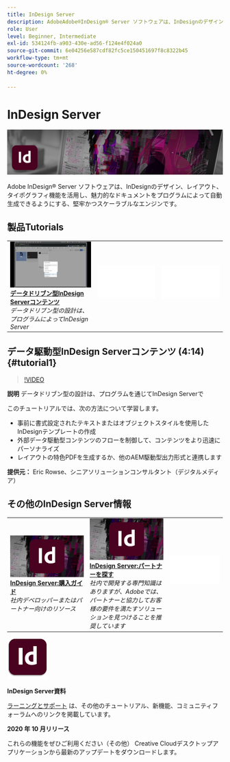 ```yaml
---
title: InDesign Server
description: AdobeAdobe®InDesign® Server ソフトウェアは、InDesignのデザイン、レイアウト、タイポグラフィ機能を活用し、魅力的なドキュメントをプログラムによって自動生成できるようにする、堅牢でスケーラブルなエンジンです
role: User
level: Beginner, Intermediate
exl-id: 534124fb-a903-430e-ad56-f124e4f024a0
source-git-commit: 6e04256e587cdf82fc5ce150451697f8c8322b45
workflow-type: tm+mt
source-wordcount: '268'
ht-degree: 0%

---
```


# InDesign Server

![チュートリアルヒーロー画像](../assets/InDesignServer.jpg)

Adobe InDesign® Server ソフトウェアは、InDesignのデザイン、レイアウト、タイポグラフィ機能を活用し、魅力的なドキュメントをプログラムによって自動生成できるようにする、堅牢かつスケーラブルなエンジンです。

## 製品Tutorials

<table style="table-layout:fixed">
<tr>
 <td>
   <a href="indesignserver.md#tutorial1">
      <img alt="データドリブン型InDesign Serverコンテンツ" src="../assets/dataDriven-InDesign-Server-Content.jpg" />
   </a>
    <div>
   <a href="indesignserver.md#tutorial1"><strong>データドリブン型InDesign Serverコンテンツ</strong></a>
    </div>
    <em>データドリブン型の設計は、プログラムによってInDesign Server</em>
    <br>
  </td>
  <td>
    <img alt="スペーサー" src="../assets/Whitespacer.png" />
    <div>
    <br>
  </td>
  <td>
    <img alt="スペーサー" src="../assets/Whitespacer.png" />
    <div>
    <br>
  </td>
</tr>
</table>

## データ駆動型InDesign Serverコンテンツ (4:14) {#tutorial1}

>[!VIDEO](https://video.tv.adobe.com/v/326901?hidetitle=true)

**説明**
データドリブン型の設計は、プログラムを通じてInDesign Serverで

このチュートリアルでは、次の方法について学習します。
* 事前に書式設定されたテキストまたはオブジェクトスタイルを使用したInDesignテンプレートの作成
* 外部データ駆動型コンテンツのフローを制御して、コンテンツをより迅速にパーソナライズ
* レイアウトの特色PDFを生成するか、他のAEM駆動型出力形式と連携します

**提供元：**
Eric Rowse、シニアソリューションコンサルタント（デジタルメディア）

## その他のInDesign Server情報

<table>
<tr>
 <td>
   <a href="https://www.adobe.com/products/indesignserver/buying-guide.html">
      <img alt="InDesign Server:購入ガイド" src="../assets/IDS_Thumbnail.jpg" />
   </a>
    <div>
   <a href="https://www.adobe.com/products/indesignserver/buying-guide.html"><strong>InDesign Server:購入ガイド</strong></a>
    </div>
    <em>社内デベロッパーまたはパートナー向けのリソース</em>
    <br>
  </td>
  <td>
   <a href="https://www.adobe.com/products/indesignserver/partner.html">
      <img alt="InDesign Server:パートナーを探す" src="../assets/IDS_Thumbnail.jpg" />
   </a>
    <div>
   <a href="https://www.adobe.com/products/indesignserver/partner.html"><strong>InDesign Server:パートナーを探す</strong></a>
    </div>
    <em>社内で開発する専門知識はありますが、Adobeでは、パートナーと協力してお客様の要件を満たすソリューションを見つけることを推奨しています</em>
    <br>
  </td>
  <td>
    <img alt="スペーサー" src="../assets/Whitespacer.png" />
    <div>
    <br>
  </td>
</tr>
</table>

![InDesign Serverロゴ](../assets/id_server_appicon_96.png)

**InDesign Server資料**

[ラーニングとサポート](https://www.adobe.com/products/indesignserver.html) は、その他のチュートリアル、新機能、コミュニティフォーラムへのリンクを掲載しています。

**2020 年 10 月リリース**

これらの機能をぜひご利用ください（その他） Creative Cloudデスクトップアプリケーションから最新のアップデートをダウンロードします。
